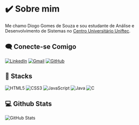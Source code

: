 # ✔️ Sobre mim

Me chamo Diogo Gomes de Souza e sou estudante de Análise e Desenvolvimento de Sistemas no [Centro Universitário Uniftec](https://www.unifteconline.com.br).


## 🗨️ Conecte-se Comigo
[![LinkedIn](https://img.shields.io/badge/LinkedIn-5E9F7F?style=for-the-badge&logo=linkedin&logoColor=FDCB82)](https://www.linkedin.com/in/diogo-gomes-de-souza-144325187)
[![Gmail](https://img.shields.io/badge/Gmail-5E9F7F?style=for-the-badge&logo=gmail&logoColor=FDCB82)](mailto:imdiogogs@gmail.com)
[![GitHub](https://img.shields.io/badge/GitHub-5E9F7F?style=for-the-badge&logo=github&logoColor=FDCB82)](https://github.com/diougog)

## 📖 Stacks
![HTML5](https://img.shields.io/badge/HTML5-5E9F7F?style=for-the-badge&logo=html5&logoColor=FDCB82)
![CSS3](https://img.shields.io/badge/CSS3-5E9F7F?style=for-the-badge&logo=css3&logoColor=FDCB82)
![JavaScript](https://img.shields.io/badge/JavaScript-5E9F7F?style=for-the-badge&logo=javascript&logoColor=FDCB82)
![Java](https://img.shields.io/badge/java-5E9F7F?style=for-the-badge&logo=openjdk&logoColor=FDCB82)
![C](https://img.shields.io/badge/C-5E9F7F?style=for-the-badge&logo=c&logoColor=FDCB82)

## 💻 Github Stats

![GitHub Stats](https://github-readme-stats.vercel.app/api?username=diougog&theme_color=&bg_color=5E9F7F&border_color=30A3DC&show_icons=true&icon_color=FDCB82&title_color=FDCB82&text_color=FFF)
